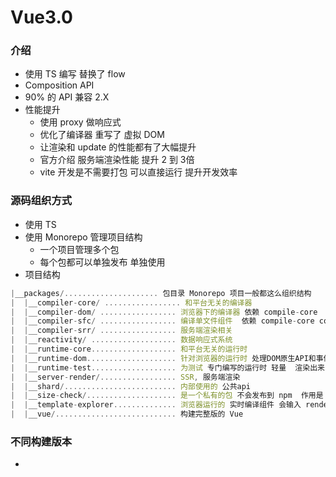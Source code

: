 # Vue3.0

### 介绍
- 使用 TS 编写 替换了 flow
- Composition API
- 90% 的 API 兼容 2.X
- 性能提升
    - 使用 proxy 做响应式
    - 优化了编译器 重写了 虚拟 DOM 
    - 让渲染和 update 的性能都有了大幅提升
    - 官方介绍 服务端渲染性能 提升 2 到 3倍
    - vite 开发是不需要打包 可以直接运行 提升开发效率

### 源码组织方式
- 使用 TS
- 使用 Monorepo 管理项目结构
    - 一个项目管理多个包
    - 每个包都可以单独发布 单独使用
- 项目结构
```js
|__packages/..................... 包目录 Monorepo 项目一般都这么组织结构
|  |__compiler-core/ ................. 和平台无关的编译器
|  |__compiler-dom/ ................. 浏览器下的编译器 依赖 compile-core
|  |__compiler-sfc/ ................. 编译单文件组件  依赖 compile-core compile-dom
|  |__compiler-srr/ ................. 服务端渲染相关
|  |__reactivity/ ................... 数据响应式系统
|  |__runtime-core................... 和平台无关的运行时
|  |__runtime-dom.................... 针对浏览器的运行时 处理DOM原生API和事件等... 
|  |__runtime-test................... 为测试 专门编写的运行时 轻量  渲染出来的Dom是一个js 对象 所以可以运行在所有的js 环境中
|  |__server-render/................. SSR, 服务端渲染
|  |__shard/......................... 内部使用的 公共api 
|  |__size-check/.................... 是一个私有的包 不会发布到 npm  作用是 tree-sharking 后检查代码的大小 
|  |__template-explorer.............. 浏览器运行的 实时编译组件 会输入 render函数 在 readme 中提供在线访问的地址
|  |__vue/........................... 构建完整版的 Vue
```

### 不同构建版本

- 


